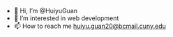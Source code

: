 - 👋 Hi, I’m @HuiyuGuan
- 👀 I’m interested in web development
- 📫 How to reach me huiyu.guan20@bcmail.cuny.edu

